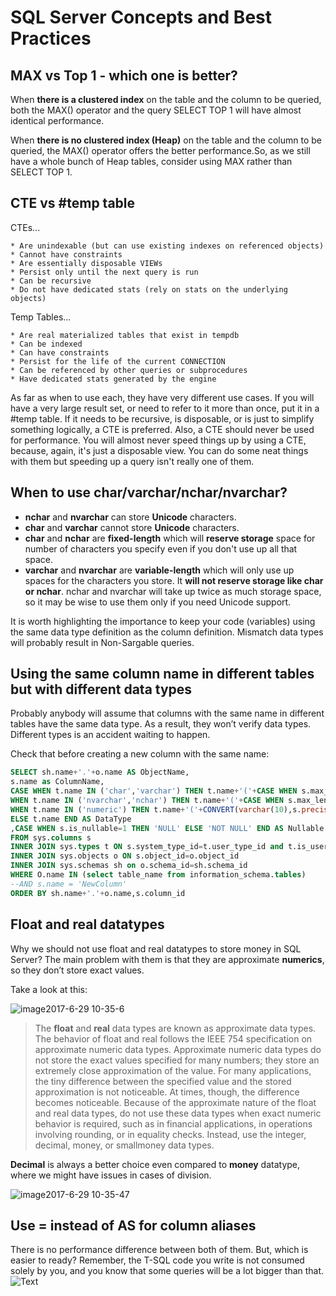 SQL Server Concepts and Best Practices
===================


**MAX vs Top 1 - which one is better?**
----------

When **there is a clustered index** on the table and the column to be queried, both the MAX() operator and the query SELECT TOP 1 will have almost identical performance.

When **there is no clustered index (Heap)**  on the table and the column to be queried, the MAX() operator offers the better performance.So, as we still have a whole bunch of Heap tables, consider using MAX rather than SELECT TOP 1.


**CTE vs #temp table**
---------
CTEs...

	* Are unindexable (but can use existing indexes on referenced objects)
	* Cannot have constraints
	* Are essentially disposable VIEWs
	* Persist only until the next query is run
	* Can be recursive
	* Do not have dedicated stats (rely on stats on the underlying objects)

Temp Tables...

	* Are real materialized tables that exist in tempdb
	* Can be indexed
	* Can have constraints
	* Persist for the life of the current CONNECTION
	* Can be referenced by other queries or subprocedures
	* Have dedicated stats generated by the engine

As far as when to use each, they have very different use cases. If you will have a very large result set, or need to refer to it more than once, put it in a #temp table. If it needs to be recursive, is disposable, or is just to simplify something logically, a CTE is preferred.
Also, a CTE should never be used for performance. You will almost never speed things up by using a CTE, because, again, it's just a disposable view. You can do some neat things with them but speeding up a query isn't really one of them.

**When to use char/varchar/nchar/nvarchar?**
----------
   - **nchar** and **nvarchar** can store **Unicode** characters.
   - **char** and **varchar** cannot store **Unicode** characters.
   - **char** and **nchar** are **fixed-length** which will **reserve storage** space for number of characters you specify even if you don't use up all that space.
   - **varchar** and **nvarchar** are **variable-length** which will only use up spaces for the characters you store. It **will not reserve storage like  char  or  nchar**. nchar and nvarchar will take up twice as much storage space, so it may be wise to use them only if you need Unicode support.

It is worth highlighting the importance to keep your code (variables) using the same data type definition as the column definition. Mismatch data types will probably result in Non-Sargable queries.

**Using the same column name in different tables but with different data types**
----------

Probably anybody will assume that columns with the same name in different tables have the same data type. As a result, they won’t verify data types. Different types is an accident waiting to happen.

Check that before creating a new column with the same name:
```SQL
SELECT sh.name+'.'+o.name AS ObjectName,
s.name as ColumnName,
CASE WHEN t.name IN ('char','varchar') THEN t.name+'('+CASE WHEN s.max_length<0 then 'MAX' ELSE CONVERT(varchar(10),s.max_length) END+')'
WHEN t.name IN ('nvarchar','nchar') THEN t.name+'('+CASE WHEN s.max_length<0 then 'MAX' ELSE CONVERT(varchar(10),s.max_length/2) END+')'
WHEN t.name IN ('numeric') THEN t.name+'('+CONVERT(varchar(10),s.precision)+','+CONVERT(varchar(10),s.scale)+')'
ELSE t.name END AS DataType
,CASE WHEN s.is_nullable=1 THEN 'NULL' ELSE 'NOT NULL' END AS Nullable     
FROM sys.columns s
INNER JOIN sys.types t ON s.system_type_id=t.user_type_id and t.is_user_defined=0
INNER JOIN sys.objects o ON s.object_id=o.object_id
INNER JOIN sys.schemas sh on o.schema_id=sh.schema_id
WHERE O.name IN (select table_name from information_schema.tables)
--AND s.name = 'NewColumn'
ORDER BY sh.name+'.'+o.name,s.column_id
```

**Float and real datatypes**
----------
Why we should not use float and real datatypes to store money in SQL Server?
The main problem with them is that they are approximate **numerics**, so they don’t store exact values.

Take a look at this:

![image2017-6-29 10-35-6](https://user-images.githubusercontent.com/7675114/30134194-e3d096b8-931b-11e7-877c-1c444a146285.png)

> The **float** and **real** data types are known as approximate data types. The behavior of float and real follows the IEEE 754 specification on approximate numeric data types.
Approximate numeric data types do not store the exact values specified for many numbers; they store an extremely close approximation of the value. For many applications, the tiny difference between the specified value and the stored approximation is not noticeable. 
At times, though, the difference becomes noticeable. Because of the approximate nature of the float and real data types, do not use these data types when exact numeric behavior is required, such as in financial applications, in operations involving rounding, or in equality checks. Instead, use the integer, decimal, money, or smallmoney data types.

**Decimal** is always a better choice even compared to **money** datatype, where we might have issues in cases of division.

![image2017-6-29 10-35-47](https://user-images.githubusercontent.com/7675114/30134255-2253853a-931c-11e7-8ad4-2e129a90e056.png)


**Use = instead of AS for column aliases**
----------

There is no performance difference between both of them. But, which is easier to ready? 
Remember, the T-SQL code you write is not consumed solely by you, and you know that some queries will be a lot bigger than that. 
![Text](http://bertrandaaron.files.wordpress.com/2012/01/bh_as_procs.png)



